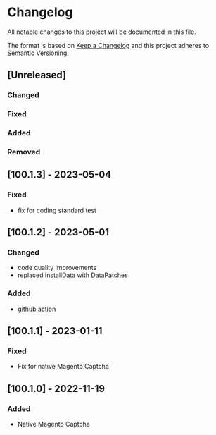 # Changelog
All notable changes to this project will be documented in this file.

The format is based on [Keep a Changelog](http://keepachangelog.com/en/1.0.0/)
and this project adheres to [Semantic Versioning](http://semver.org/spec/v2.0.0.html).

## [Unreleased]
### Changed
### Fixed
### Added
### Removed

## [100.1.3] - 2023-05-04
### Fixed
- fix for coding standard test

## [100.1.2] - 2023-05-01
### Changed
- code quality improvements
- replaced InstallData with DataPatches
### Added
- github action

## [100.1.1] - 2023-01-11
### Fixed
- Fix for native Magento Captcha

## [100.1.0] - 2022-11-19
### Added
- Native Magento Captcha


